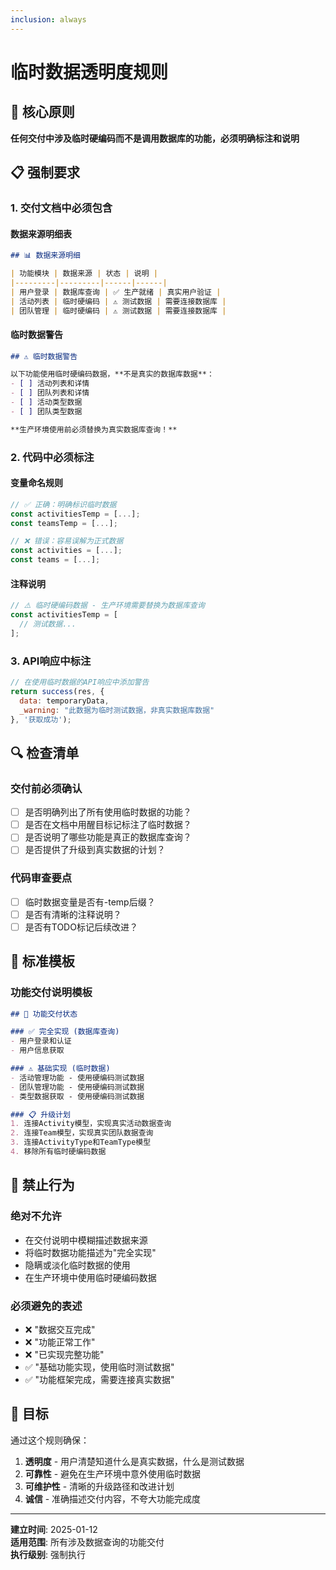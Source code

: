 ```yaml
---
inclusion: always
---
```


# 临时数据透明度规则

## 🚨 核心原则

**任何交付中涉及临时硬编码而不是调用数据库的功能，必须明确标注和说明**

## 📋 强制要求

### 1. 交付文档中必须包含

#### 数据来源明细表
```markdown
## 📊 数据来源明细

| 功能模块 | 数据来源 | 状态 | 说明 |
|---------|---------|------|------|
| 用户登录 | 数据库查询 | ✅ 生产就绪 | 真实用户验证 |
| 活动列表 | 临时硬编码 | ⚠️ 测试数据 | 需要连接数据库 |
| 团队管理 | 临时硬编码 | ⚠️ 测试数据 | 需要连接数据库 |
```

#### 临时数据警告
```markdown
## ⚠️ 临时数据警告

以下功能使用临时硬编码数据，**不是真实的数据库数据**：
- [ ] 活动列表和详情
- [ ] 团队列表和详情  
- [ ] 活动类型数据
- [ ] 团队类型数据

**生产环境使用前必须替换为真实数据库查询！**
```

### 2. 代码中必须标注

#### 变量命名规则
```javascript
// ✅ 正确：明确标识临时数据
const activitiesTemp = [...];
const teamsTemp = [...];

// ❌ 错误：容易误解为正式数据
const activities = [...];
const teams = [...];
```

#### 注释说明
```javascript
// ⚠️ 临时硬编码数据 - 生产环境需要替换为数据库查询
const activitiesTemp = [
  // 测试数据...
];
```

### 3. API响应中标注

```javascript
// 在使用临时数据的API响应中添加警告
return success(res, {
  data: temporaryData,
  _warning: "此数据为临时测试数据，非真实数据库数据"
}, '获取成功');
```

## 🔍 检查清单

### 交付前必须确认

- [ ] 是否明确列出了所有使用临时数据的功能？
- [ ] 是否在文档中用醒目标记标注了临时数据？
- [ ] 是否说明了哪些功能是真正的数据库查询？
- [ ] 是否提供了升级到真实数据的计划？

### 代码审查要点

- [ ] 临时数据变量是否有-temp后缀？
- [ ] 是否有清晰的注释说明？
- [ ] 是否有TODO标记后续改进？

## 📝 标准模板

### 功能交付说明模板

```markdown
## 🎯 功能交付状态

### ✅ 完全实现 (数据库查询)
- 用户登录和认证
- 用户信息获取

### ⚠️ 基础实现 (临时数据)
- 活动管理功能 - 使用硬编码测试数据
- 团队管理功能 - 使用硬编码测试数据
- 类型数据获取 - 使用硬编码测试数据

### 📋 升级计划
1. 连接Activity模型，实现真实活动数据查询
2. 连接Team模型，实现真实团队数据查询
3. 连接ActivityType和TeamType模型
4. 移除所有临时硬编码数据
```

## 🚫 禁止行为

### 绝对不允许
- 在交付说明中模糊描述数据来源
- 将临时数据功能描述为"完全实现"
- 隐瞒或淡化临时数据的使用
- 在生产环境中使用临时硬编码数据

### 必须避免的表述
- ❌ "数据交互完成"
- ❌ "功能正常工作"  
- ❌ "已实现完整功能"
- ✅ "基础功能实现，使用临时测试数据"
- ✅ "功能框架完成，需要连接真实数据"

## 🎯 目标

通过这个规则确保：
1. **透明度** - 用户清楚知道什么是真实数据，什么是测试数据
2. **可靠性** - 避免在生产环境中意外使用临时数据
3. **可维护性** - 清晰的升级路径和改进计划
4. **诚信** - 准确描述交付内容，不夸大功能完成度

---

**建立时间**: 2025-01-12  
**适用范围**: 所有涉及数据查询的功能交付  
**执行级别**: 强制执行